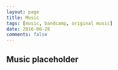 ```yaml
---
layout: page
title: Music
tags: [music, bandcamp, original music]
date: 2016-06-28
comments: false
---
```


## Music placeholder

